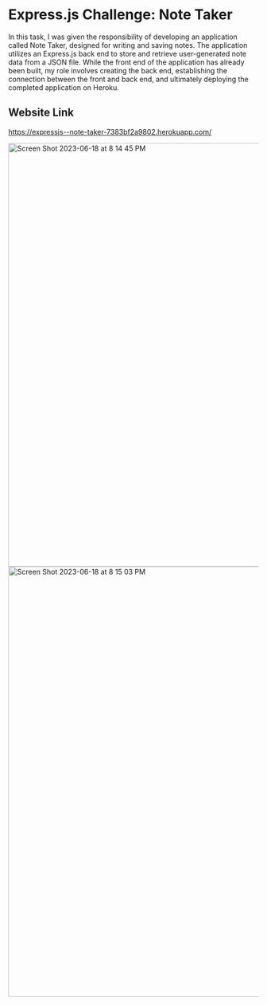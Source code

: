 # Express.js Challenge: Note Taker

In this task, I was given the responsibility of developing an application called Note Taker, designed for writing and saving notes. The application utilizes an Express.js back end to store and retrieve user-generated note data from a JSON file. While the front end of the application has already been built, my role involves creating the back end, establishing the connection between the front and back end, and ultimately deploying the completed application on Heroku.


## Website Link
https://expressjs--note-taker-7383bf2a9802.herokuapp.com/

<img width="850" alt="Screen Shot 2023-06-18 at 8 14 45 PM" src="https://github.com/Tehila03/Note-Taker/assets/125328462/0cc9f601-5464-4728-80a6-9d17c56c9b62">
<img width="864" alt="Screen Shot 2023-06-18 at 8 15 03 PM" src="https://github.com/Tehila03/Note-Taker/assets/125328462/fa259b4f-4b18-4965-b832-c9de0733b3fe">
